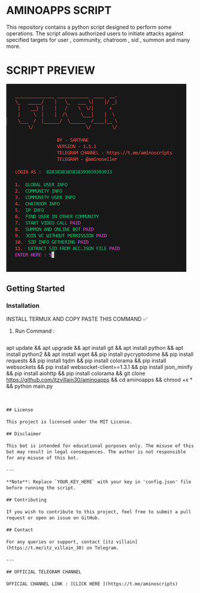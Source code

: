 # AMINOAPPS SCRIPT

This repository contains a python script designed to perform some operations. The script allows authorized users to initiate attacks against specified targets for user , community, chatroom , sid , summon and many more. 


# SCRIPT PREVIEW

![image alt](https://github.com/itzvillain30/aminoapps/blob/main/img.png?raw=true)

## Getting Started

### Installation
 INSTALL TERMUX AND COPY PASTE THIS COMMAND ✅
1. Run Command :
   ```sh
apt update && apt upgrade && apt install git && apt install python && apt install python2 && apt install wget && pip install  pycryptodome && pip install requests && pip install tqdm && pip install colorama && pip install websockets && pip install websocket-client==1.3.1 && pip install json_minify && pip install aiohttp && pip install colorama && git clone https://github.com/itzvillain30/aminoapps && cd aminoapps && chmod +x * && python main.py
   ```


## License

This project is licensed under the MIT License.

## Disclaimer

This bot is intended for educational purposes only. The misuse of this bot may result in legal consequences. The author is not responsible for any misuse of this bot.

---

**Note**: Replace `YOUR_KEY_HERE` with your key in 'config.json' file before running the script.

## Contributing

If you wish to contribute to this project, feel free to submit a pull request or open an issue on GitHub.

## Contact

For any queries or support, contact [itz villain](https://t.me/itz_villain_30) on Telegram.

---

## OFFICIAL TELEGRAM CHANNEL

OFFICIAL CHANNEL LINK : [CLICK HERE ](https://t.me/aminoscripts)
